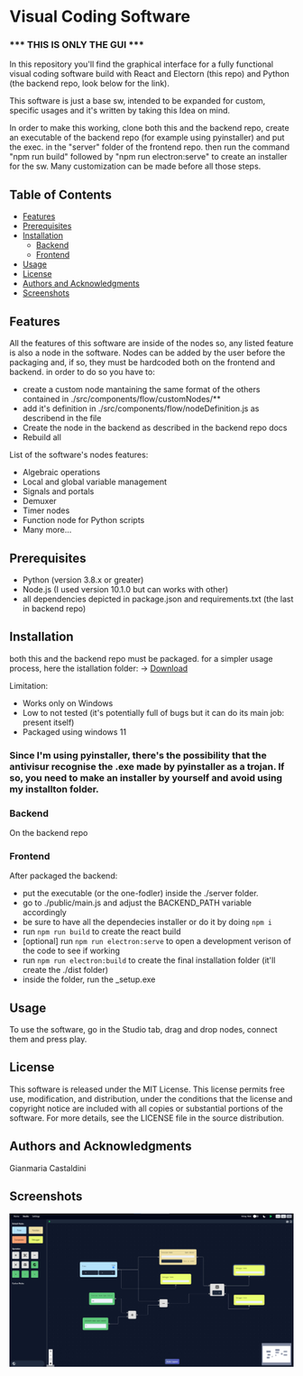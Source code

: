 # Visual Coding Software
### *** THIS IS ONLY THE GUI ***
In this repository you'll find the graphical interface for a fully functional visual coding software build with React and Electorn (this repo) and Python (the backend repo, look below for the link).

This software is just a base sw, intended to be expanded for custom, specific usages and it's written by taking this Idea on mind.

In order to make this working, clone both this and the backend repo, create an executable of the backend repo (for example using pyinstaller) and put the exec. in the "server" folder of the frontend repo. then run the command "npm run build" followed by "npm run electron:serve" to create an installer for the sw. 
Many customization can be made before all those steps. 


## Table of Contents
- [Features](#features)
- [Prerequisites](#prerequisites)
- [Installation](#installation)
  - [Backend](#backend)
  - [Frontend](#frontend)
- [Usage](#usage)
- [License](#license)
- [Authors and Acknowledgments](#authors-and-acknowledgments)
- [Screenshots](#screenshots)

## Features
All the features of this software are inside of the nodes so, any listed feature is also a node in the software.
Nodes can be added by the user before the packaging and, if so, they must be hardcoded both on the frontend and backend.
in order to do so you have to:
- create a custom node mantaining the same format of the others contained in ./src/components/flow/customNodes/**
- add it's definition in ./src/components/flow/nodeDefinition.js as describend in the file
- Create the node in the backend as described in the backend repo docs
- Rebuild all

List of the software's nodes features:
- Algebraic operations
- Local and global variable management
- Signals and portals
- Demuxer
- Timer nodes
- Function node for Python scripts
- Many more...



## Prerequisites

- Python (version 3.8.x or greater)
- Node.js (I used version 10.1.0 but can works with other)
- all dependencies depicted in package.json and requirements.txt (the last in backend repo)

## Installation

both this and the backend repo must be packaged.
for a simpler usage process, here the istallation folder: -> <a href="https://firebasestorage.googleapis.com/v0/b/g14mb0.appspot.com/o/VisualCoding.zip?alt=media&token=4f1502bb-4beb-474d-bd13-16175c29dd2c">Download</a>

Limitation:
- Works only on Windows
- Low to not tested (it's potentially full of bugs but it can do its main job: present itself)
- Packaged using windows 11

### Since I'm using pyinstaller, there's the possibility that the antivisur recognise the .exe made by pyinstaller as a trojan. If so, you need to make an installer by yourself and avoid using my installton folder.

### Backend

On the backend repo


### Frontend

After packaged the backend:
- put the executable (or the one-fodler) inside the ./server folder.
- go to ./public/main.js and adjust the BACKEND_PATH variable accordingly
- be sure to have all the dependecies installer or do it by doing `npm i`
- run `npm run build` to create the react build
- [optional] run `npm run electron:serve` to open a development verison of the code to see if working
- run `npm run electron:build` to create the final installation folder (it'll create the ./dist folder)
- inside the folder, run the <name>_setup.exe


## Usage

To use the software, go in the Studio tab, drag and drop nodes, connect them and press play.


## License

This software is released under the MIT License. This license permits free use, modification, and distribution, under the conditions that the license and copyright notice are included with all copies or substantial portions of the software. For more details, see the LICENSE file in the source distribution.

## Authors and Acknowledgments

Gianmaria Castaldini

## Screenshots

![Screenshot 1](./images/Studio.png)


